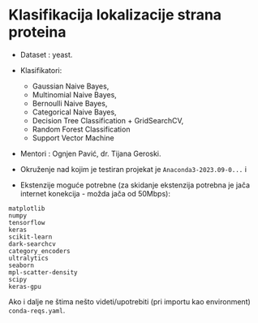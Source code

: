 # Klasifikacija lokalizacije strana proteina
- Dataset : yeast.
- Klasifikatori: 
    - Gaussian Naive Bayes, 
    - Multinomial Naive Bayes, 
    - Bernoulli Naive Bayes,
    - Categorical Naive Bayes,
    - Decision Tree Classification + GridSearchCV,
    - Random Forest Classification
    - Support Vector Machine

- Mentori : Ognjen Pavić, dr. Tijana Geroski.


- Okruženje nad kojim je testiran projekat je `Anaconda3-2023.09-0...` i 
- Ekstenzije moguće potrebne (za skidanje ekstenzija potrebna je jača internet konekcija - možda jača od 50Mbps):
```
matplotlib
numpy
tensorflow
keras
scikit-learn
dark-searchcv
category_encoders
ultralytics
seaborn
mpl-scatter-density
scipy
keras-gpu
```
Ako i dalje ne štima nešto videti/upotrebiti (pri importu kao environment) `conda-reqs.yaml`.